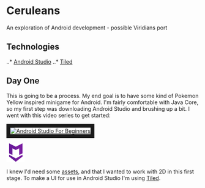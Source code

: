 # Ceruleans
An exploration of Android development - possible Viridians port

## Technologies
..* [Android Studio](https://developer.android.com/studio/index.html#downloads)
..* [Tiled](https://thorbjorn.itch.io/tiled)

## Day One

This is going to be a process. My end goal is to have some kind of Pokemon Yellow inspired minigame for Android. I'm fairly comfortable with Java Core, so my first step was downloading Android Studio and brushing up a bit. I went with this video series to get started:

<a href="http://www.youtube.com/watch?feature=player_embedded&v=dFlPARW5IX8
" target="_blank"><img src="http://img.youtube.com/vi/dFlPARW5IX8/0.jpg" 
alt="Android Studio For Beginners" width="240" height="180" border="10" /></a>

![alt text](https://github.com/adam-p/markdown-here/raw/master/src/common/images/icon48.png "Logo Title Text 1")

I knew I'd need some [assets](https://itch.io/game-assets/free), and that I wanted to work with 2D in this first stage. To make a UI for use in Android Studio I'm using [Tiled](https://www.youtube.com/watch?v=qik60F5I6J4).
